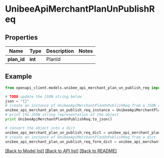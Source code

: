 # UnibeeApiMerchantPlanUnPublishReq


## Properties

Name | Type | Description | Notes
------------ | ------------- | ------------- | -------------
**plan_id** | **int** | PlanId | 

## Example

```python
from openapi_client.models.unibee_api_merchant_plan_un_publish_req import UnibeeApiMerchantPlanUnPublishReq

# TODO update the JSON string below
json = "{}"
# create an instance of UnibeeApiMerchantPlanUnPublishReq from a JSON string
unibee_api_merchant_plan_un_publish_req_instance = UnibeeApiMerchantPlanUnPublishReq.from_json(json)
# print the JSON string representation of the object
print UnibeeApiMerchantPlanUnPublishReq.to_json()

# convert the object into a dict
unibee_api_merchant_plan_un_publish_req_dict = unibee_api_merchant_plan_un_publish_req_instance.to_dict()
# create an instance of UnibeeApiMerchantPlanUnPublishReq from a dict
unibee_api_merchant_plan_un_publish_req_form_dict = unibee_api_merchant_plan_un_publish_req.from_dict(unibee_api_merchant_plan_un_publish_req_dict)
```
[[Back to Model list]](../README.md#documentation-for-models) [[Back to API list]](../README.md#documentation-for-api-endpoints) [[Back to README]](../README.md)


